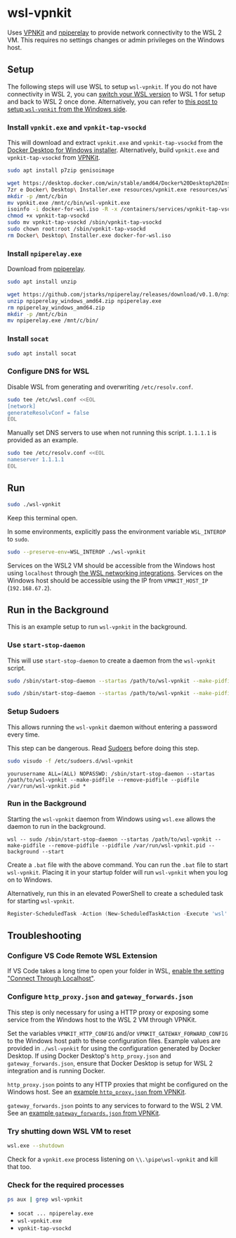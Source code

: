 # wsl-vpnkit

Uses [VPNKit](https://github.com/moby/vpnkit) and [npiperelay](https://github.com/jstarks/npiperelay) to provide network connectivity to the WSL 2 VM. This requires no settings changes or admin privileges on the Windows host.

## Setup

The following steps will use WSL to setup `wsl-vpnkit`. If you do not have connectivity in WSL 2, you can [switch your WSL version](https://docs.microsoft.com/en-us/windows/wsl/install-win10#set-your-distribution-version-to-wsl-1-or-wsl-2) to WSL 1 for setup and back to WSL 2 once done. Alternatively, you can refer to [this post to setup `wsl-vpnkit` from the Windows side](https://github.com/sakai135/wsl-vpnkit/issues/11#issuecomment-777806102).

### Install `vpnkit.exe` and `vpnkit-tap-vsockd`

This will download and extract `vpnkit.exe` and `vpnkit-tap-vsockd` from the [Docker Desktop for Windows installer](https://docs.docker.com/docker-for-windows/install/). Alternatively, build `vpnkit.exe` and `vpnkit-tap-vsockd` from [VPNKit](https://github.com/moby/vpnkit).

```sh
sudo apt install p7zip genisoimage
```

```sh
wget https://desktop.docker.com/win/stable/amd64/Docker%20Desktop%20Installer.exe
7zr e Docker\ Desktop\ Installer.exe resources/vpnkit.exe resources/wsl/docker-for-wsl.iso
mkdir -p /mnt/c/bin
mv vpnkit.exe /mnt/c/bin/wsl-vpnkit.exe
isoinfo -i docker-for-wsl.iso -R -x /containers/services/vpnkit-tap-vsockd/lower/sbin/vpnkit-tap-vsockd > ./vpnkit-tap-vsockd
chmod +x vpnkit-tap-vsockd
sudo mv vpnkit-tap-vsockd /sbin/vpnkit-tap-vsockd
sudo chown root:root /sbin/vpnkit-tap-vsockd
rm Docker\ Desktop\ Installer.exe docker-for-wsl.iso
```

### Install `npiperelay.exe`

Download from [npiperelay](https://github.com/jstarks/npiperelay).

```sh
sudo apt install unzip
```

```sh
wget https://github.com/jstarks/npiperelay/releases/download/v0.1.0/npiperelay_windows_amd64.zip
unzip npiperelay_windows_amd64.zip npiperelay.exe
rm npiperelay_windows_amd64.zip
mkdir -p /mnt/c/bin
mv npiperelay.exe /mnt/c/bin/
```

### Install `socat`

```sh
sudo apt install socat
```

### Configure DNS for WSL

Disable WSL from generating and overwriting `/etc/resolv.conf`.

```sh
sudo tee /etc/wsl.conf <<EOL
[network]
generateResolvConf = false
EOL
```

Manually set DNS servers to use when not running this script. `1.1.1.1` is provided as an example.

```sh
sudo tee /etc/resolv.conf <<EOL
nameserver 1.1.1.1
EOL
```

## Run

```sh
sudo ./wsl-vpnkit
```

Keep this terminal open.

In some environments, explicitly pass the environment variable `WSL_INTEROP` to `sudo`.

```sh
sudo --preserve-env=WSL_INTEROP ./wsl-vpnkit
```

Services on the WSL2 VM should be accessible from the Windows host using `localhost` through [the WSL networking integrations](https://devblogs.microsoft.com/commandline/whats-new-for-wsl-in-insiders-preview-build-18945/#use-localhost-to-connect-to-your-linux-applications-from-windows). Services on the Windows host should be accessible using the IP from `VPNKIT_HOST_IP` (`192.168.67.2`).

## Run in the Background

This is an example setup to run `wsl-vpnkit` in the background.

### Use `start-stop-daemon`

This will use `start-stop-daemon` to create a daemon from the `wsl-vpnkit` script.

```sh
sudo /sbin/start-stop-daemon --startas /path/to/wsl-vpnkit --make-pidfile --remove-pidfile --pidfile /var/run/wsl-vpnkit.pid --background --start
```

```sh
sudo /sbin/start-stop-daemon --startas /path/to/wsl-vpnkit --make-pidfile --remove-pidfile --pidfile /var/run/wsl-vpnkit.pid --stop
```

### Setup Sudoers

This allows running the `wsl-vpnkit` daemon without entering a password every time.

This step can be dangerous. Read [Sudoers](https://help.ubuntu.com/community/Sudoers) before doing this step.

```sh
sudo visudo -f /etc/sudoers.d/wsl-vpnkit
```

```
yourusername ALL=(ALL) NOPASSWD: /sbin/start-stop-daemon --startas /path/to/wsl-vpnkit --make-pidfile --remove-pidfile --pidfile /var/run/wsl-vpnkit.pid *
```

### Run in the Background

Starting the `wsl-vpnkit` daemon from Windows using `wsl.exe` allows the daemon to run in the background.

```
wsl -- sudo /sbin/start-stop-daemon --startas /path/to/wsl-vpnkit --make-pidfile --remove-pidfile --pidfile /var/run/wsl-vpnkit.pid --background --start
```

Create a `.bat` file with the above command. You can run the `.bat` file to start `wsl-vpnkit`. Placing it in your startup folder will run `wsl-vpnkit` when you log on to Windows.

Alternatively, run this in an elevated PowerShell to create a scheduled task for starting `wsl-vpnkit`.

```powershell
Register-ScheduledTask -Action (New-ScheduledTaskAction -Execute 'wsl' -Argument '-- sudo /sbin/start-stop-daemon --startas /path/to/wsl-vpnkit --make-pidfile --remove-pidfile --pidfile /var/run/wsl-vpnkit.pid --background --start') -Trigger (New-ScheduledTaskTrigger -AtLogOn) -TaskName 'start wsl-vpnkit'
```

## Troubleshooting

### Configure VS Code Remote WSL Extension

If VS Code takes a long time to open your folder in WSL, [enable the setting "Connect Through Localhost"](https://github.com/microsoft/vscode-docs/blob/main/remote-release-notes/v1_54.md#fix-for-wsl-2-connection-issues-when-behind-a-proxy).

### Configure `http_proxy.json` and `gateway_forwards.json`

This step is only necessary for using a HTTP proxy or exposing some service from the Windows host to the WSL 2 VM through VPNKit.

Set the variables `VPNKIT_HTTP_CONFIG` and/or `VPNKIT_GATEWAY_FORWARD_CONFIG` to the Windows host path to these configuration files. Example values are provided in `./wsl-vpnkit` for using the configuration generated by Docker Desktop. If using Docker Desktop's `http_proxy.json` and `gateway_forwards.json`, ensure that Docker Desktop is setup for WSL 2 integration and is running Docker.

`http_proxy.json` points to any HTTP proxies that might be configured on the Windows host. See an [example `http_proxy.json` from VPNKit](https://github.com/moby/vpnkit/blob/v0.5.0/src/bin/main.ml#L714-L721).

`gateway_forwards.json` points to any services to forward to the WSL 2 VM. See an [example `gateway_forwards.json` from VPNKit](https://github.com/moby/vpnkit/blob/bfd0458bb811027cb9bd45f9ed8d63984b5d4a33/go/pkg/vpnkit/config_test.go#L28).



### Try shutting down WSL VM to reset

```sh
wsl.exe --shutdown
```

Check for a `vpnkit.exe` process listening on `\\.\pipe\wsl-vpnkit` and kill that too.

### Check for the required processes

```sh
ps aux | grep wsl-vpnkit
```

* `socat ... npiperelay.exe`
* `wsl-vpnkit.exe`
* `vpnkit-tap-vsockd`
